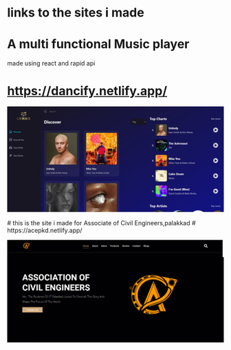 # links to the sites i made 
# A multi functional Music player 
made using react and rapid api 
# https://dancify.netlify.app/
<p align="center">
  <img src="./site_music.jpeg" width="1080" title="hover text">
</p>
# this is the site i made for Associate of Civil Engineers,palakkad
# https://acepkd.netlify.app/
<p align="center">
  <img src="./ace1.jpeg" width="1080" title="hover text">
</p>
